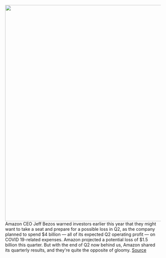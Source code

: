 <img src='https://cdn.vox-cdn.com/thumbor/V3n_CewXw07bAYisVfYFIGJITSg=/0x0:2040x1360/1200x800/filters:focal(857x517:1183x843)/cdn.vox-cdn.com/uploads/chorus_image/image/67135106/acastro_190920_1777_amazon_0002.0.0.jpg' width='700px' /><br/>
Amazon CEO Jeff Bezos warned investors earlier this year that they might want to take a seat and prepare for a possible loss in Q2, as the company planned to spend $4 billion — all of its expected Q2 operating profit — on COVID 19-related expenses. Amazon projected a potential loss of $1.5 billion this quarter. But with the end of Q2 now behind us, Amazon shared its quarterly results, and they're quite the opposite of gloomy.
<a href='https://www.theverge.com/2020/7/30/21348368/amazon-q2-2020-earnings-covid-19-coronavirus-jeff-bezos'> Source <a/>